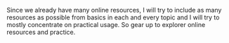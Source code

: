 Since we already have many online resources, I will try to include as many resources as possible from basics in each and every topic and I will try to mostly concentrate on practical usage. So gear up to explorer online resources and practice.
